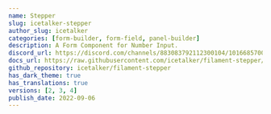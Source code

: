 ```yaml
---
name: Stepper
slug: icetalker-stepper
author_slug: icetalker
categories: [form-builder, form-field, panel-builder]
description: A Form Component for Number Input.
discord_url: https://discord.com/channels/883083792112300104/1016685700915146832
docs_url: https://raw.githubusercontent.com/icetalker/filament-stepper/main/README.md
github_repository: icetalker/filament-stepper
has_dark_theme: true
has_translations: true
versions: [2, 3, 4]
publish_date: 2022-09-06
---
```


